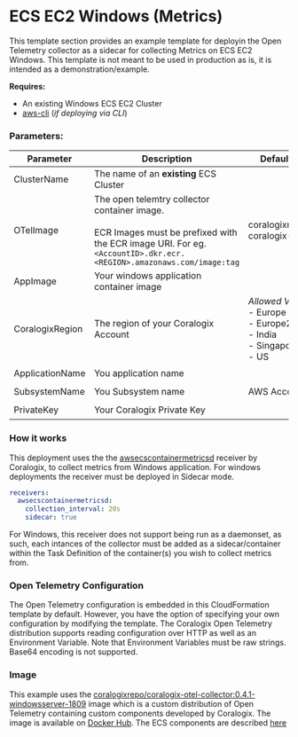 # ECS EC2 Windows (Metrics)


This template section provides an example template for deployin the Open Telemetry collector as a sidecar for collecting Metrics on ECS EC2 Windows. This template is not meant to be used in production as is, it is intended as a demonstration/example.



**Requires:**

- An existing Windows ECS EC2 Cluster
- [aws-cli]() (*if deploying via CLI*)

### Parameters:

| Parameter       | Description                                                                                                                                                                                                                          | Default Value                                                                | Required           |
|-----------------|--------------------------------------------------------------------------------------------------------------------------------------------------------------------------------------------------------------------------------------|------------------------------------------------------------------------------|--------------------|
| ClusterName     | The name of an **existing** ECS Cluster                                                                                                                                                                                              |                                                                              | :heavy_check_mark: |
| OTelImage           | The open telemtry collector container image.<br><br>ECR Images must be prefixed with the ECR image URI. For eg. `<AccountID>.dkr.ecr.<REGION>.amazonaws.com/image:tag`                                                               | coralogixrepo/otel-coralogix-ecs-ec2                                         |                    |
| AppImage          | Your windows application container image |                                                                          |                    |
| CoralogixRegion | The region of your Coralogix Account                                                                                                                                                                                                 | *Allowed Values:*<br>- Europe<br>- Europe2<br>- India<br>- Singapore<br>- US | :heavy_check_mark: |
| ApplicationName | You application name                                                                                                                                                                                                                 |                                                                              | :heavy_check_mark: |
| SubsystemName   | You Subsystem name                                                                                                                                                                                                                   | AWS Account ID                                                               | :heavy_check_mark: |
| PrivateKey      | Your Coralogix Private Key                                                                                                                                                                                                           |                                                                              | :heavy_check_mark: |



### How it works

This deployment uses the the [awsecscontainermetricsd](../ecs-ec2/components.md#aws-ecs-container-metrics-daemonset-receiver) receiver by Coralogix, to collect metrics from Windows application. For windows deployments the receiver must be deployed in Sidecar mode.

```yaml
receivers:
  awsecscontainermetricsd:
    collection_interval: 20s
    sidecar: true
```

For Windows, this receiver does not support being run as a daemonset, as such, each intances of the collector must be added as a sidecar/container within the Task Definition of the container(s) you wish to collect metrics from.


### Open Telemetry Configuration

The Open Telemetry configuration is embedded in this CloudFormation template by default. However, you have the option of specifying your own configuration by modifying the template. The Coralogix Open Telemetry distribution supports reading configuration over HTTP as well as an Environment Variable. Note that Environment Variables must be raw strings. Base64 encoding is not supported.

### Image

This example uses the [coralogixrepo/coralogix-otel-collector:0.4.1-windowsserver-1809](https://hub.docker.com/layers/coralogixrepo/coralogix-otel-collector/0.4.1-windowsserver-1809/images/sha256-c436b2b29501592449e2b72a2393f4825e7216bdd62d90cb5e14463a46fafd95?context=explore) image which is a custom distribution of Open Telemetry containing custom components developed by Coralogix. The image is available on [Docker Hub](https://hub.docker.com/r/coralogixrepo/coralogix-otel-collector). The ECS components are described [here](../ecs-ec2/components.md)